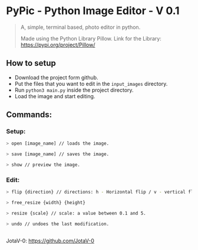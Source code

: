 # PyPic - Python Image Editor - V 0.1
> A, simple, terminal based, photo editor in python.
> 
> Made using the Python Library Pillow.
> Link for the Library: https://pypi.org/project/Pillow/

## How to setup
* Download the project form github.
* Put the files that you want to edit in the ``` input_images ``` directory.
* Run ```python3 main.py``` inside the project directory.
* Load the image and start editing.
## Commands:
### Setup:
```sh
> open [image_name] // loads the image.

> save [image_name] // saves the image.

> show // preview the image.
```
### Edit:
```sh
> flip {direction} // directions: h - Horizontal flip / v - vertical flip.

> free_resize {width} {height}

> resize {scale} // scale: a value between 0.1 and 5.

> undo // undoes the last modification.
```
##
JotaV-0: https://github.com/JotaV-0
